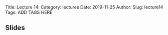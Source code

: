Title: Lecture 14:
Category: lectures
Date: 2019-11-25
Author: 
Slug: lecture14
Tags: ADD TAGS HERE


## Slides
<!-- - [PDF | Lecture 1: Description]({attach}presentation/Lecture1_Data.pdf) -->